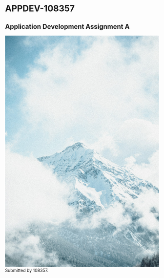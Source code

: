 # APPDEV-108357
## Application Development Assignment A 
![Photo by Lorin Both from Unsplash](lorin-both-Zg21z1pKf_4-unsplash.jpg)
Submitted by 108357.

